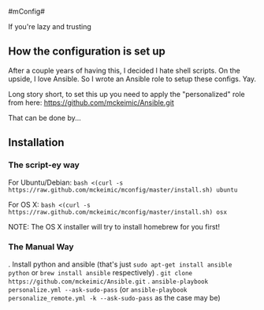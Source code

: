 #mConfig#

If you're lazy and trusting

## How the configuration is set up
After a couple years of having this, I decided I hate shell scripts. On the
upside, I love Ansible. So I wrote an Ansible role to setup these configs. Yay.

Long story short, to set this up you need to apply the "personalized" role from here: https://github.com/mckeimic/Ansible.git

That can be done by...

## Installation ##
### The script-ey way ###
For Ubuntu/Debian: `bash <(curl -s https://raw.github.com/mckeimic/mconfig/master/install.sh) ubuntu`

For OS X: `bash <(curl -s https://raw.github.com/mckeimic/mconfig/master/install.sh) osx`

NOTE: The OS X installer will try to install homebrew for you first!

### The Manual Way ####
. Install python and ansible (that's just `sudo apt-get install ansible python`  or `brew install ansible` respectively)
. `git clone https://github.com/mckeimic/Ansible.git`
. `ansible-playbook personalize.yml --ask-sudo-pass`  (or `ansible-playbook personalize_remote.yml -k --ask-sudo-pass` as the case may be)
